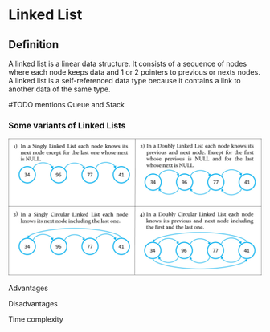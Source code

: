 # Linked List
## Definition
A linked list is a linear data structure. It consists of a sequence of nodes where each node keeps data and 1 or 2 pointers to previous or nexts nodes. A linked list is a self-referenced data type because it contains a link to another data of the same type.

#TODO mentions Queue and Stack
### Some variants of Linked Lists
<img src="../images/linked_lists_variants.jpg" />

Advantages

Disadvantages

Time complexity
